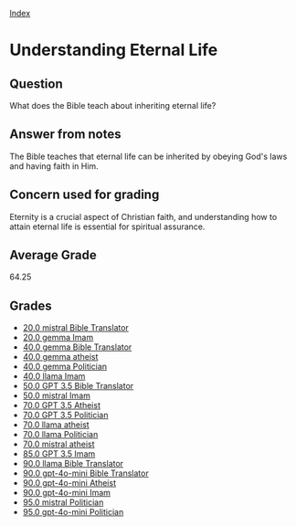 
[Index](../index.md)
# Understanding Eternal Life
## Question
What does the Bible teach about inheriting eternal life?

## Answer from notes
The Bible teaches that eternal life can be inherited by obeying God's laws and having faith in Him.

## Concern used for grading
Eternity is a crucial aspect of Christian faith, and understanding how to attain eternal life is essential for spiritual assurance.

## Average Grade
64.25

## Grades
 * [20.0 mistral Bible Translator](../answers/mistral_Bible_Translator/Understanding_Eternal_Life.md)
 * [20.0 gemma Imam](../answers/gemma_Imam/Understanding_Eternal_Life.md)
 * [40.0 gemma Bible Translator](../answers/gemma_Bible_Translator/Understanding_Eternal_Life.md)
 * [40.0 gemma atheist](../answers/gemma_atheist/Understanding_Eternal_Life.md)
 * [40.0 gemma Politician](../answers/gemma_Politician/Understanding_Eternal_Life.md)
 * [40.0 llama Imam](../answers/llama_Imam/Understanding_Eternal_Life.md)
 * [50.0 GPT 3.5 Bible Translator](../answers/GPT_3.5_Bible_Translator/Understanding_Eternal_Life.md)
 * [50.0 mistral Imam](../answers/mistral_Imam/Understanding_Eternal_Life.md)
 * [70.0 GPT 3.5 Atheist](../answers/GPT_3.5_Atheist/Understanding_Eternal_Life.md)
 * [70.0 GPT 3.5 Politician](../answers/GPT_3.5_Politician/Understanding_Eternal_Life.md)
 * [70.0 llama atheist](../answers/llama_atheist/Understanding_Eternal_Life.md)
 * [70.0 llama Politician](../answers/llama_Politician/Understanding_Eternal_Life.md)
 * [70.0 mistral atheist](../answers/mistral_atheist/Understanding_Eternal_Life.md)
 * [85.0 GPT 3.5 Imam](../answers/GPT_3.5_Imam/Understanding_Eternal_Life.md)
 * [90.0 llama Bible Translator](../answers/llama_Bible_Translator/Understanding_Eternal_Life.md)
 * [90.0 gpt-4o-mini Bible Translator](../answers/gpt-4o-mini_Bible_Translator/Understanding_Eternal_Life.md)
 * [90.0 gpt-4o-mini Atheist](../answers/gpt-4o-mini_Atheist/Understanding_Eternal_Life.md)
 * [90.0 gpt-4o-mini Imam](../answers/gpt-4o-mini_Imam/Understanding_Eternal_Life.md)
 * [95.0 mistral Politician](../answers/mistral_Politician/Understanding_Eternal_Life.md)
 * [95.0 gpt-4o-mini Politician](../answers/gpt-4o-mini_Politician/Understanding_Eternal_Life.md)
